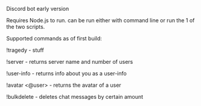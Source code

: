 Discord bot early version

Requires Node.js to run. can be run either with command line or run the 1 of the two scripts. 

Supported commands as of first build:

!tragedy - stuff

!server - returns server name and number of users

!user-info - returns info about you as a user-info

!avatar <@user> - returns the avatar of a user

!bulkdelete <number> - deletes chat messages by certain amount
  
